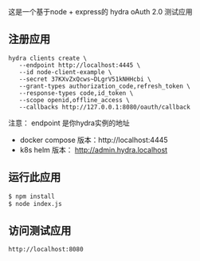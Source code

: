 这是一个基于node + express的 hydra oAuth 2.0 测试应用
## 注册应用
 ```
 hydra clients create \
    --endpoint http://localhost:4445 \
    --id node-client-example \
    --secret 37KXvZxQcws~DLgrV51kNHHcbi \
    --grant-types authorization_code,refresh_token \
    --response-types code,id_token \
    --scope openid,offline_access \
    --callbacks http://127.0.0.1:8080/oauth/callback

 ```
注意： endpoint 是你hydra实例的地址
- docker compose 版本：http://localhost:4445
- k8s helm 版本： http://admin.hydra.localhost

## 运行此应用

```bash
$ npm install
$ node index.js
```

## 访问测试应用
```
http://localhost:8080
```

